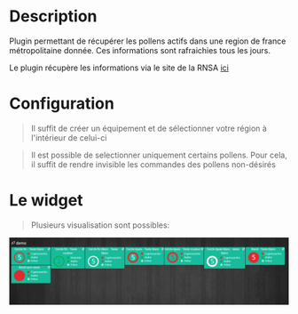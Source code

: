 Description 
===

Plugin permettant de récupérer les pollens actifs dans une region de france métropolitaine donnée.
Ces informations sont rafraichies tous les jours.

Le plugin récupère les informations via le site de la RNSA
[ici](http://www.pollens.fr/docs/vigilance.html)


Configuration
=============

> Il suffit de créer un équipement et de sélectionner votre région à l'intérieur de celui-ci

> Il est possible de selectionner uniquement certains pollens. Pour cela, il suffit de rendre invisible les commandes des pollens non-désirés

Le widget
=========

> Plusieurs visualisation sont possibles:

![design](../images/design.png)




